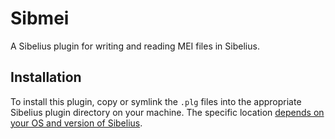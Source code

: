 Sibmei
======

A Sibelius plugin for writing and reading MEI files in Sibelius.

Installation
------------

To install this plugin, copy or symlink the `.plg` files into the appropriate Sibelius plugin directory on your machine. The specific location [depends on your OS and version of Sibelius](http://www.sibelius.com/download/plugins/index.html?help=install).
